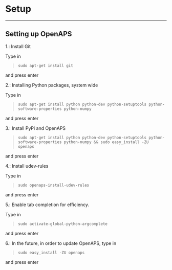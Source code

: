# Setup



----------


Setting up OpenAPS
--------------------

1.: Install Git

Type in 

>`sudo apt-get install git`

and press enter

2.: Installing Python packages, system wide

Type in 

>`sudo apt-get install python python-dev python-setuptools python-software-properties python-numpy`

and press enter

3.: Install PyPi and OpenAPS

>`sudo apt-get install python python-dev python-setuptools python-software-properties python-numpy && sudo easy_install -ZU openaps`

and press enter

4.: Install udev-rules

Type in 

>`sudo openaps-install-udev-rules`

and press enter

5.: Enable tab completion for efficiency.

Type in

>`sudo activate-global-python-argcomplete`

and press enter

6.: In the future, in order to update OpenAPS, type in

>`sudo easy_install -ZU openaps`

and press enter
